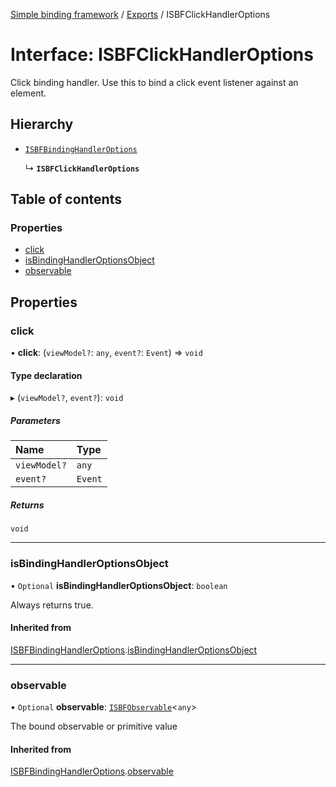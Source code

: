 [Simple binding framework](../README.md) / [Exports](../modules.md) / ISBFClickHandlerOptions

# Interface: ISBFClickHandlerOptions

Click binding handler. Use this to bind a click event listener against an element.

## Hierarchy

- [`ISBFBindingHandlerOptions`](ISBFBindingHandlerOptions.md)

  ↳ **`ISBFClickHandlerOptions`**

## Table of contents

### Properties

- [click](ISBFClickHandlerOptions.md#click)
- [isBindingHandlerOptionsObject](ISBFClickHandlerOptions.md#isbindinghandleroptionsobject)
- [observable](ISBFClickHandlerOptions.md#observable)

## Properties

### click

• **click**: (`viewModel?`: `any`, `event?`: `Event`) => `void`

#### Type declaration

▸ (`viewModel?`, `event?`): `void`

##### Parameters

| Name | Type |
| :------ | :------ |
| `viewModel?` | `any` |
| `event?` | `Event` |

##### Returns

`void`

___

### isBindingHandlerOptionsObject

• `Optional` **isBindingHandlerOptionsObject**: `boolean`

Always returns true.

#### Inherited from

[ISBFBindingHandlerOptions](ISBFBindingHandlerOptions.md).[isBindingHandlerOptionsObject](ISBFBindingHandlerOptions.md#isbindinghandleroptionsobject)

___

### observable

• `Optional` **observable**: [`ISBFObservable`](ISBFObservable.md)<`any`\>

The bound observable or primitive value

#### Inherited from

[ISBFBindingHandlerOptions](ISBFBindingHandlerOptions.md).[observable](ISBFBindingHandlerOptions.md#observable)
